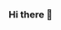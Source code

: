 ### Hi there 👋

<!--
Eu sou a Maria Eduarda tenho 17 anos, trabalho na Coamo como jovem aprendiz e eu gosto muito de andar de bike e de ir na igreja. Sou uma boa cozinheira e gosto de passar o tempo com os meus amigos.
-->
